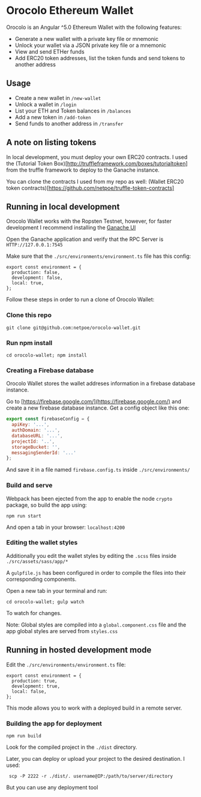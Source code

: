 # Orocolo Ethereum Wallet

Orocolo is an Angular ^5.0 Ethereum Wallet with the following features:

- Generate a new wallet with a private key file or mnemonic 
- Unlock your wallet via a JSON private key file or a mnemonic
- View and send ETHer funds
- Add ERC20 token addresses, list the token funds and send tokens to another address

## Usage

- Create a new wallet in `/new-wallet`
- Unlock a wallet in `/login`
- List your ETH and Token balances in `/balances`
- Add a new token in `/add-token`
- Send funds to another address in `/transfer`

## A note on listing tokens

In local development, you must deploy your own ERC20 contracts. I used the (Tutorial Token Box)[http://truffleframework.com/boxes/tutorialtoken] from the truffle framework to deploy to the Ganache instance. 

You can clone the contracts I used from my repo as well: (Wallet ERC20 token contracts)[https://github.com/netpoe/truffle-token-contracts]

## Running in local development

Orocolo Wallet works with the Ropsten Testnet, however, for faster development I recommend installing the [Ganache UI](http://truffleframework.com/ganache/)

Open the Ganache application and verify that the RPC Server is `HTTP://127.0.0.1:7545`

Make sure that the `./src/environments/environment.ts` file has this config: 

```
export const environment = {
  production: false,
  development: false,
  local: true,
};
```

Follow these steps in order to run a clone of Orocolo Wallet:

### Clone this repo

```
git clone git@github.com:netpoe/orocolo-wallet.git
```

### Run npm install

```
cd orocolo-wallet; npm install
```

### Creating a Firebase database

Orocolo Wallet stores the wallet addreses information in a firebase database instance.

Go to [https://firebase.google.com/](https://firebase.google.com/) and create a new firebase database instance. Get a config object like this one: 

```js
export const firebaseConfig = {
  apiKey: '...',
  authDomain: '...',
  databaseURL: '...',
  projectId: '..',
  storageBucket: '',
  messagingSenderId: '...'
};
```

And save it in a file named `firebase.config.ts` inside `./src/environments/`

### Build and serve

Webpack has been ejected from the app to enable the node `crypto` package, so build the app using:

```
npm run start
```

And open a tab in your browser: `localhost:4200`

### Editing the wallet styles

Additionally you edit the wallet styles by editing the `.scss` files inside `./src/assets/sass/app/*` 

A `gulpfile.js` has been configured in order to compile the files into their corresponding components. 

Open a new tab in your terminal and run: 

```
cd orocolo-wallet; gulp watch
```

To watch for changes.

Note: Global styles are compiled into a `global.component.css` file and the app global styles are served from `styles.css`

## Running in hosted development mode

Edit the `./src/environments/environment.ts` file: 

```
export const environment = {
  production: true,
  development: true,
  local: false,
};
```

This mode allows you to work with a deployed build in a remote server. 

### Building the app for deployment

```
npm run build
```

Look for the compiled project in the `./dist` directory. 

Later, you can deploy or upload your project to the desired destination. I used: 

```
 scp -P 2222 -r ./dist/. username@IP:/path/to/server/directory
```

But you can use any deployment tool












